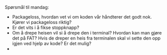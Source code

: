 Spørsmål til mandag: 

- Packageloss, hvordan vet vi om koden vår håndterer det godt nok. Kjører vi packageloss riktig?
- Er det vits i å fikse stoppknapp?
- Om å drepe heisen vil si å drepe den i terminal? Hvordan kan man gjøre det på FAT? Hvis de dreper en heis fra terminalen skal vi sette den opp igjen ved hjelp av kode? Er det mulig?
- 